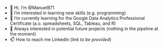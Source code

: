 - 👋 Hi, I’m @ManuelB71
- 👀 I’m interested in learning new skills (e.g. programming)
- 🌱 I’m currently learning for the Google Data Analytics Professional Certificate (a.o. spreadsheets, SQL, Tableau, and R)
- 💞️ Always interested in potential future projects (nothing in the pipeline at the moment)
- 📫 How to reach me LinkedIn (_link to be provided_)

<!---
ManuelB71/ManuelB71 is a ✨ special ✨ repository because its `README.md` (this file) appears on your GitHub profile.
You can click the Preview link to take a look at your changes.
--->
